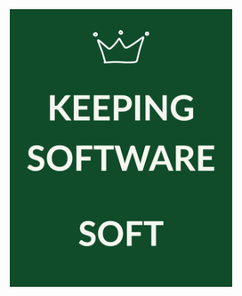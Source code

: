 <div align="center"><img width="400" alt="keeping-software-soft" src="images/keeping-software-soft.jpg"></div>